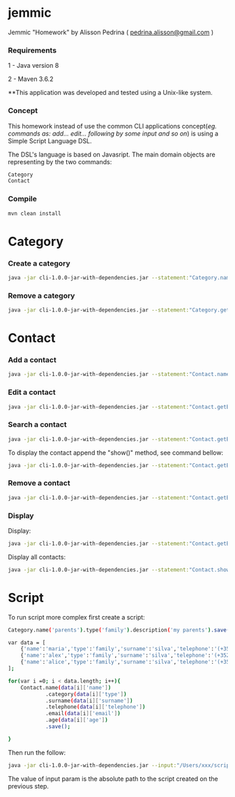 # jemmic
Jemmic "Homework" by Alisson Pedrina ( pedrina.alisson@gmail.com )

### Requirements

<p>1 - Java version 8</p>
<p>2 - Maven 3.6.2</p> 

**This application was developed and tested using a Unix-like system.

### Concept

<p>
This homework instead of use the common CLI applications concept(<i>eg. commands as: add... edit... following by some input and so on</i>)
is using a Simple Script Language DSL.
</p> 
<p>
The DSL's language is based on Javasript. The main domain objects are representing by the two commands:
</p>

```bash
Category
Contact
```

### Compile

```bash
mvn clean install
```
# Category

### Create a category

```bash
java -jar cli-1.0.0-jar-with-dependencies.jar --statement:"Category.name('parents').type('family').description('my parents').save();"
```

### Remove a category

```bash
java -jar cli-1.0.0-jar-with-dependencies.jar --statement:"Category.getByName('parents').remove();"
```
# Contact

### Add a contact

```bash
java -jar cli-1.0.0-jar-with-dependencies.jar --statement:"Contact.name('alisson').category('family').surname('pedrina').telephone('(+351) 914560821').email('pedrina.alisson@gmail.com').age(39).save();"
```
### Edit a contact
```bash
java -jar cli-1.0.0-jar-with-dependencies.jar --statement:"Contact.getByNames('alisson','pedrina').setEmail('julio@gmail.com').edit();"
```

### Search a contact
```bash
java -jar cli-1.0.0-jar-with-dependencies.jar --statement:"Contact.getByNames('julio','medina');"
```
To display the contact append the "show()" method, see command bellow:
```bash
java -jar cli-1.0.0-jar-with-dependencies.jar --statement:"Contact.getByNames('alisson','pedrina').show();"
```

### Remove a contact

```bash
java -jar cli-1.0.0-jar-with-dependencies.jar --statement:"Contact.getByNames('alisson','pedrina').remove();"
```

### Display

Display:
```bash
java -jar cli-1.0.0-jar-with-dependencies.jar --statement:"Contact.getByNames('julio','medina').show();"
```
Display all contacts:
```bash
java -jar cli-1.0.0-jar-with-dependencies.jar --statement:"Contact.showAll();"
```

# Script

To run script more complex first create a script:

```bash
Category.name('parents').type('family').description('my parents').save();

var data = [
    {'name':'maria','type':'family','surname':'silva','telephone':'(+352) 456560456', 'email':'maria@gmail.com','age':13},
    {'name':'alex','type':'family','surname':'silva','telephone':'(+352) 456560456', 'email':'alex@gmail.com','age':18},
    {'name':'alice','type':'family','surname':'silva','telephone':'(+352) 456560456', 'email':'alice@gmail.com','age':14}
];

for(var i =0; i < data.length; i++){
    Contact.name(data[i]['name'])
            .category(data[i]['type'])
            .surname(data[i]['surname'])
            .telephone(data[i]['telephone'])
            .email(data[i]['email'])
            .age(data[i]['age'])
            .save();

}
```
Then run the follow:

```bash
java -jar cli-1.0.0-jar-with-dependencies.jar --input:"/Users/xxx/script.js"
```
The value of input param is the absolute path to the script created on the previous step.